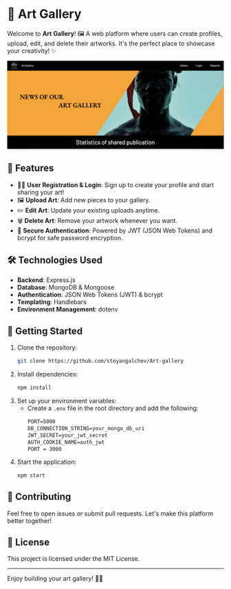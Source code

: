 # 🎨 Art Gallery

Welcome to **Art Gallery**! 🖼️ A web platform where users can create profiles, upload, edit, and delete their artworks. It's the perfect place to showcase your creativity! ✨

![## 📸Screenshots](./Screenshot.png)
## 🌟 Features

- 🧑‍💻 **User Registration & Login**: Sign up to create your profile and start sharing your art!
- 🖼️ **Upload Art**: Add new pieces to your gallery.
- ✏️ **Edit Art**: Update your existing uploads anytime.
- 🗑️ **Delete Art**: Remove your artwork whenever you want.
- 🔐 **Secure Authentication**: Powered by JWT (JSON Web Tokens) and bcrypt for safe password encryption.

## 🛠️ Technologies Used

- **Backend**: Express.js
- **Database**: MongoDB & Mongoose
- **Authentication**: JSON Web Tokens (JWT) & bcrypt
- **Templating**: Handlebars
- **Environment Management**: dotenv

## 🚀 Getting Started

1. Clone the repository:
   ```bash
   git clone https://github.com/stoyangalchev/Art-gallery
   ```
2. Install dependencies:
   ```bash
   npm install
   ```
3. Set up your environment variables:
   - Create a `.env` file in the root directory and add the following:
     ```
     PORT=5000
     DB_CONNECTION_STRING=your_mongo_db_uri
     JWT_SECRET=your_jwt_secret
     AUTH_COOKIE_NAME=auth_jwt
     PORT = 3000

     ```
4. Start the application:
   ```bash
   npm start
   ```

## 🤝 Contributing

Feel free to open issues or submit pull requests. Let's make this platform better together!

## 📜 License

This project is licensed under the MIT License.

---

Enjoy building your art gallery! 🎨✨

